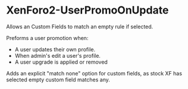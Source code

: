 # XenForo2-UserPromoOnUpdate

Allows an Custom Fields to match an empty rule if selected.

Preforms a user promotion when:
- A user updates their own profile.
- When admin's edit a user's profile.
- A user upgrade is applied or removed

Adds an explicit "match none" option for custom fields, as stock XF has selected empty custom field matches any.

